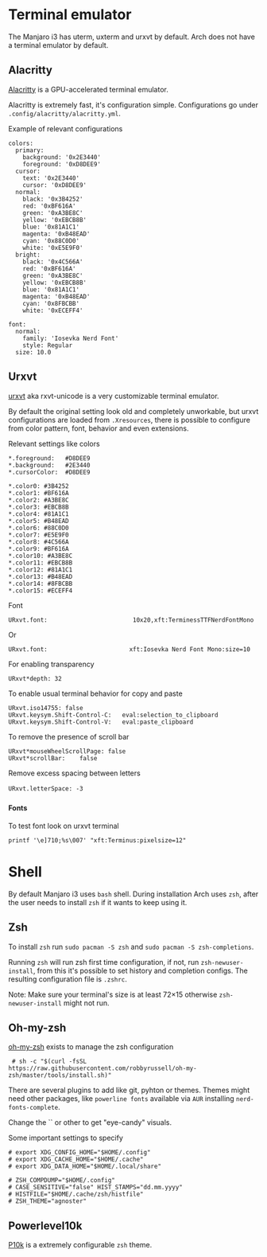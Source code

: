 # Terminal emulator

The Manjaro i3 has uterm, uxterm and urxvt by default.
Arch does not have a terminal emulator by default.

## Alacritty

[Alacritty](https://github.com/alacritty/alacritty) is a GPU-accelerated terminal emulator.

Alacritty is extremely fast, it's configuration simple. Configurations go under `.config/alacritty/alacritty.yml`.

Example of relevant configurations
```
colors:
  primary:
    background: '0x2E3440'
    foreground: '0xD8DEE9'
  cursor:
    text: '0x2E3440'
    cursor: '0xD8DEE9'
  normal:
    black: '0x3B4252'
    red: '0xBF616A'
    green: '0xA3BE8C'
    yellow: '0xEBCB8B'
    blue: '0x81A1C1'
    magenta: '0xB48EAD'
    cyan: '0x88C0D0'
    white: '0xE5E9F0'
  bright:
    black: '0x4C566A'
    red: '0xBF616A'
    green: '0xA3BE8C'
    yellow: '0xEBCB8B'
    blue: '0x81A1C1'
    magenta: '0xB48EAD'
    cyan: '0x8FBCBB'
    white: '0xECEFF4'

font:
  normal:
    family: 'Iosevka Nerd Font'
    style: Regular
  size: 10.0
```

## Urxvt

[urxvt](https://wiki.archlinux.org/index.php/Rxvt-unicode) aka rxvt-unicode is a very customizable terminal emulator.

By default the original setting look old and completely unworkable, but urxvt configurations are loaded from `.Xresources`, there is possible to configure from color pattern, font, behavior and even extensions.

Relevant settings like colors
```
*.foreground:   #D8DEE9
*.background:   #2E3440
*.cursorColor:  #D8DEE9

*.color0: #3B4252
*.color1: #BF616A
*.color2: #A3BE8C
*.color3: #EBCB8B
*.color4: #81A1C1
*.color5: #B48EAD
*.color6: #88C0D0
*.color7: #E5E9F0
*.color8: #4C566A
*.color9: #BF616A
*.color10: #A3BE8C
*.color11: #EBCB8B
*.color12: #81A1C1
*.color13: #B48EAD
*.color14: #8FBCBB
*.color15: #ECEFF4

```

Font
```
URxvt.font:                        10x20,xft:TerminessTTFNerdFontMono
```
Or
```
URxvt.font:                       xft:Iosevka Nerd Font Mono:size=10
```

For enabling transparency
```
URxvt*depth: 32
```

To enable usual terminal behavior for copy and paste
```
URxvt.iso14755:	false
URxvt.keysym.Shift-Control-C:	eval:selection_to_clipboard
URxvt.keysym.Shift-Control-V:	eval:paste_clipboard
```

To remove the presence of scroll bar
```
URxvt*mouseWheelScrollPage:	false
URxvt*scrollBar:	false
```

Remove excess spacing between letters
```
URxvt.letterSpace:	-3
```

#### Fonts
To test font look on urxvt terminal
```
printf '\e]710;%s\007' "xft:Terminus:pixelsize=12"
```

# Shell

By default Manjaro i3 uses `bash` shell.
During installation Arch uses `zsh`, after the user needs to install `zsh` if it wants to keep using it.

## Zsh
To install `zsh` run `sudo pacman -S zsh` and `sudo pacman -S zsh-completions`.

Running `zsh` will run zsh first time configuration, if not, run `zsh-newuser-install`, from this it's possible to set history and completion configs. The resulting configuration file is `.zshrc`.

Note: Make sure your terminal's size is at least 72×15 otherwise `zsh-newuser-install` might not run.

## Oh-my-zsh

[oh-my-zsh](https://github.com/robbyrussell/oh-my-zsh) exists to manage the zsh configuration

```
 # sh -c "$(curl -fsSL https://raw.githubusercontent.com/robbyrussell/oh-my-zsh/master/tools/install.sh)"
```

There are several plugins to add like git, pyhton or themes. Themes might need other packages, like `powerline fonts` available via `AUR` installing `nerd-fonts-complete`. 

Change the `` or other to get "eye-candy" visuals.

Some important settings to specify
```
# export XDG_CONFIG_HOME="$HOME/.config"
# export XDG_CACHE_HOME="$HOME/.cache"
# export XDG_DATA_HOME="$HOME/.local/share"

# ZSH_COMPDUMP="$HOME/.config"
# CASE_SENSITIVE="false" HIST_STAMPS="dd.mm.yyyy"
# HISTFILE="$HOME/.cache/zsh/histfile"
# ZSH_THEME="agnoster"
```

## Powerlevel10k

[P10k](https://github.com/romkatv/powerlevel10k) is a extremely configurable `zsh` theme.